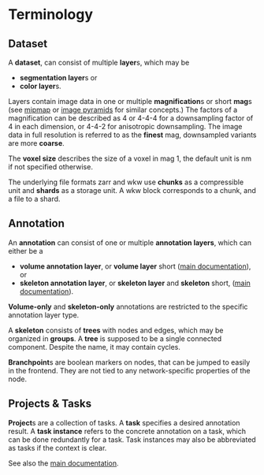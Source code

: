 # Terminology

## Dataset

A **dataset**, can consist of multiple **layer**s, which may be
* **segmentation layer**s or
* **color layer**s.

Layers contain image data in one or multiple **magnification**s or short **mag**s (see [mipmap](https://en.wikipedia.org/wiki/Mipmap) or [image pyramids](https://en.wikipedia.org/wiki/Pyramid_(image_processing)) for similar concepts.)
The factors of a magnification can be described as 4 or 4-4-4 for a downsampling factor of 4 in each dimension, or 4-4-2 for anisotropic downsampling.
The image data in full resolution is referred to as the **finest** mag, downsampled variants are more **coarse**.

The **voxel size** describes the size of a voxel in mag 1, the default unit is nm if not specified otherwise.

The underlying file formats zarr and wkw use **chunks** as a compressible unit and **shards** as a storage unit. A wkw block corresponds to a chunk, and a file to a shard.

## Annotation

An **annotation** can consist of one or multiple **annotation layers**, which can either be a
* **volume annotation layer**, or **volume layer** short ([main documentation](./volume_annotation.md)), or
* **skeleton annotation layer**, or **skeleton layer** and **skeleton** short, ([main documentation](./skeleton_annotation.md)).

**Volume-only** and **skeleton-only** annotations are restricted to the specific annotation layer type.

A **skeleton** consists of **trees** with nodes and edges, which may be organized in **groups**.
A **tree** is supposed to be a single connected component. Despite the name, it may contain cycles.

**Branchpoint**s are boolean markers on nodes, that can be jumped to easily in the frontend. They are not tied to any network-specific properties of the node.

## Projects & Tasks

**Project**s are a collection of tasks. A **task** specifies a desired annotation result. A **task instance** refers to the concrete annotation on a task, which can be done redundantly for a task. Task instances may also be abbreviated as tasks if the context is clear.

See also the [main documentation](./tasks.md).
